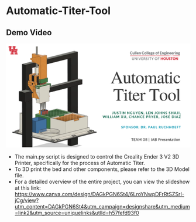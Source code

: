 # Automatic-Titer-Tool
## Demo Video
[![DEMO](DEM.png)](https://www.youtube.com/watch?v=yC5J77mjxKA)

- The main.py script is designed to control the Creality Ender 3 V2 3D Printer, specifically for the process of Automatic Titer.
- To 3D print the bed and other components, please refer to the 3D Model file.
- For a detailed overview of the entire project, you can view the slideshow at this link: https://www.canva.com/design/DAGkPGN6St4/6LroYNwpDFrRtSZSrI-jCg/view?utm_content=DAGkPGN6St4&utm_campaign=designshare&utm_medium=link2&utm_source=uniquelinks&utlId=h57fefd93f0
